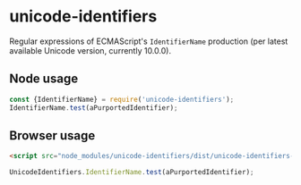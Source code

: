 # unicode-identifiers

Regular expressions of ECMAScript's `IdentifierName` production (per
latest available Unicode version, currently 10.0.0).

## Node usage

```js
const {IdentifierName} = require('unicode-identifiers');
IdentifierName.test(aPurportedIdentifier);
```

## Browser usage

```html
<script src="node_modules/unicode-identifiers/dist/unicode-identifiers-browser.js">
```

```js
UnicodeIdentifiers.IdentifierName.test(aPurportedIdentifier);
```
